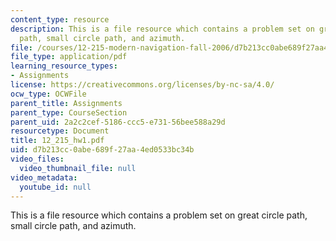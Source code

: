 ```yaml
---
content_type: resource
description: This is a file resource which contains a problem set on great circle
  path, small circle path, and azimuth.
file: /courses/12-215-modern-navigation-fall-2006/d7b213cc0abe689f27aa4ed0533bc34b_12_215_hw1.pdf
file_type: application/pdf
learning_resource_types:
- Assignments
license: https://creativecommons.org/licenses/by-nc-sa/4.0/
ocw_type: OCWFile
parent_title: Assignments
parent_type: CourseSection
parent_uid: 2a2c2cef-5186-ccc5-e731-56bee588a29d
resourcetype: Document
title: 12_215_hw1.pdf
uid: d7b213cc-0abe-689f-27aa-4ed0533bc34b
video_files:
  video_thumbnail_file: null
video_metadata:
  youtube_id: null
---
```

This is a file resource which contains a problem set on great circle path, small circle path, and azimuth.